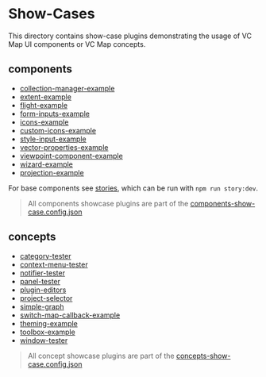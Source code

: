 # Show-Cases

This directory contains show-case plugins demonstrating the usage of VC Map UI components or VC Map concepts.

## components

- [collection-manager-example](./collection-manager-example/README.md)
- [extent-example](./extent-example/README.md)
- [flight-example](./flight-example/README.md)
- [form-inputs-example](./form-inputs-example/README.md)
- [icons-example](./icons-example/README.md)
- [custom-icons-example](./custom-icons-example/README.md)
- [style-input-example](style-input-example/README.md)
- [vector-properties-example](./vector-properties-example/README.md)
- [viewpoint-component-example](./viewpoint-component-example/README.md)
- [wizard-example](./wizard-example/README.md)
- [projection-example](./projection-example/README.md)

For base components see [stories](../../story), which can be run with `npm run story:dev`.

> All components showcase plugins are part of the [components-show-case.config.json](../../config/components-show-case.config.json)

## concepts

- [category-tester](category-tester/README.md)
- [context-menu-tester](./context-menu-tester/README.md)
- [notifier-tester](./notifier-tester/README.md)
- [panel-tester](./panel-tester/README.md)
- [plugin-editors](plugin-editors/README.md)
- [project-selector](project-selector/README.md)
- [simple-graph](simple-graph/README.md)
- [switch-map-callback-example](switch-map-callback-example/README.md)
- [theming-example](./theming-example/README.md)
- [toolbox-example](./toolbox-example/README.md)
- [window-tester](./window-tester/README.md)

> All concept showcase plugins are part of the [concepts-show-case.config.json](../../config/concepts-show-case.config.json)
